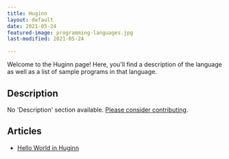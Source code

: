 ```yaml
---
title: Huginn
layout: default
date: 2021-05-24
featured-image: programming-languages.jpg
last-modified: 2021-05-24

---
```


Welcome to the Huginn page! Here, you'll find a description of the language as well as a list of sample programs in that language.

## Description

No 'Description' section available. [Please consider contributing](https://github.com/TheRenegadeCoder/sample-programs-website).

## Articles

- [Hello World in Huginn](https://rzuckerm.github.io/sample-programs-website-copy/projects/hello-world/huginn)
